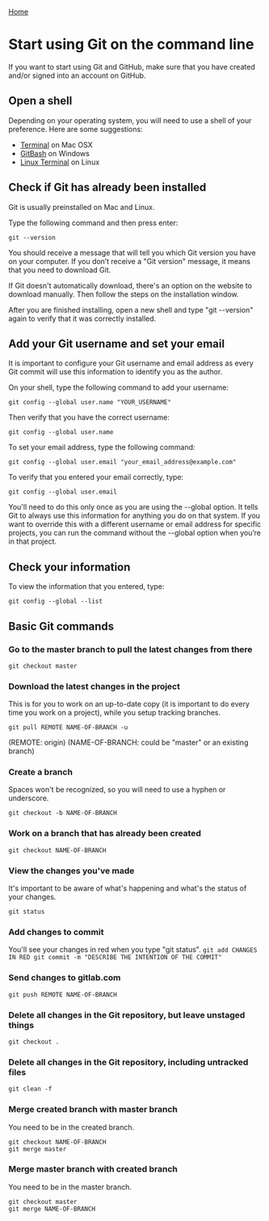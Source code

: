 [Home](README.md)
# Start using Git on the command line

If you want to start using Git and GitHub, make sure that you have created and/or signed into an account on GitHub.
## Open a shell

Depending on your operating system, you will need to use a shell of your preference. Here are some suggestions:
* [Terminal](http://blog.teamtreehouse.com/introduction-to-the-mac-os-x-command-line) on Mac OSX
* [GitBash](https://msysgit.github.io/) on Windows
* [Linux Terminal](http://www.howtogeek.com/140679/beginner-geek-how-to-start-using-the-linux-terminal/) on Linux

## Check if Git has already been installed

Git is usually preinstalled on Mac and Linux.

Type the following command and then press enter:

```
git --version
```

You should receive a message that will tell you which Git version you have on your computer. If you don’t receive a "Git version" message, it means that you need to download Git.

If Git doesn't automatically download, there's an option on the website to download manually. Then follow the steps on the installation window.

After you are finished installing, open a new shell and type "git --version" again to verify that it was correctly installed.

## Add your Git username and set your email 

It is important to configure your Git username and email address as every Git commit will use this information to identify you as the author.

On your shell, type the following command to add your username:
```
git config --global user.name "YOUR_USERNAME"
```
Then verify that you have the correct username:
```
git config --global user.name
```
To set your email address, type the following command:
```
git config --global user.email "your_email_address@example.com"
```
To verify that you entered your email correctly, type:
```
git config --global user.email
```
You'll need to do this only once as you are using the --global option. It tells Git to always use this information for anything you do on that system. If you want to override this with a different username or email address for specific projects, you can run the command without the --global option when you’re in that project.

## Check your information

To view the information that you entered, type:
```
git config --global --list
```

## Basic Git commands
### Go to the master branch to pull the latest changes from there
```
git checkout master
```
### Download the latest changes in the project

This is for you to work on an up-to-date copy (it is important to do every time you work on a project), while you setup tracking branches.
```
git pull REMOTE NAME-OF-BRANCH -u
```
(REMOTE: origin) (NAME-OF-BRANCH: could be "master" or an existing branch)

### Create a branch

Spaces won't be recognized, so you will need to use a hyphen or underscore.
```
git checkout -b NAME-OF-BRANCH
```
### Work on a branch that has already been created
```
git checkout NAME-OF-BRANCH
```
### View the changes you've made

It's important to be aware of what's happening and what's the status of your changes.
```
git status
```
### Add changes to commit

You'll see your changes in red when you type "git status".
``
git add CHANGES IN RED
git commit -m "DESCRIBE THE INTENTION OF THE COMMIT"
``
### Send changes to gitlab.com
```
git push REMOTE NAME-OF-BRANCH
```
### Delete all changes in the Git repository, but leave unstaged things
```
git checkout .
```
### Delete all changes in the Git repository, including untracked files
```
git clean -f
```
### Merge created branch with master branch

You need to be in the created branch.
```
git checkout NAME-OF-BRANCH
git merge master
```
### Merge master branch with created branch

You need to be in the master branch.
```
git checkout master
git merge NAME-OF-BRANCH
```
